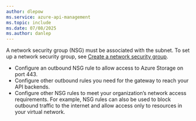 ```yaml
---
author: dlepow
ms.service: azure-api-management
ms.topic: include
ms.date: 07/08/2025
ms.author: danlep
---
```



A network security group (NSG) must be associated with the subnet. To set up a network security group, see [Create a network security group](../articles/virtual-network/manage-network-security-group.md). 

* Configure an outbound NSG rule to allow access to Azure Storage on port 443. 
* Configure other outbound rules you need for the gateway to reach your API backends. 
* Configure other NSG rules to meet your organization’s network access requirements. For example, NSG rules can also be used to block outbound traffic to the internet and allow access only to resources in your virtual network. 